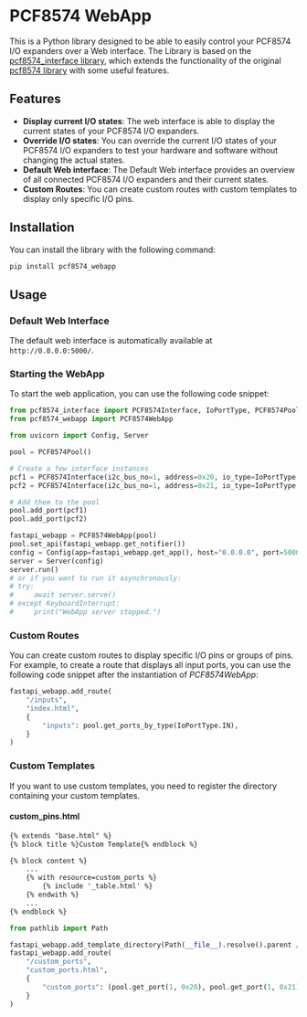 # PCF8574 WebApp

This is a Python library designed to be able to easily control your PCF8574 I/O expanders over a Web interface.
The Library is based on the [pcf8574_interface library](https://pypi.org/project/pcf8574_interface/),
which extends the functionality of the original [pcf8574 library](https://pypi.org/project/pcf8574/) with some useful features.

## Features

- **Display current I/O states**: The web interface is able to display the current states of your PCF8574 I/O expanders.
- **Override I/O states**: You can override the current I/O states of your PCF8574 I/O expanders to test your hardware and software without changing the actual states.
- **Default Web interface**: The Default Web interface provides an overview of all connected PCF8574 I/O expanders and their current states.
- **Custom Routes**: You can create custom routes with custom templates to display only specific I/O pins.

## Installation

You can install the library with the following command:

```bash
pip install pcf8574_webapp
```

## Usage

### Default Web Interface

The default web interface is automatically available at `http://0.0.0.0:5000/`.

### Starting the WebApp

To start the web application, you can use the following code snippet:

```python
from pcf8574_interface import PCF8574Interface, IoPortType, PCF8574Pool
from pcf8574_webapp import PCF8574WebApp

from uvicorn import Config, Server

pool = PCF8574Pool()

# Create a few interface instances
pcf1 = PCF8574Interface(i2c_bus_no=1, address=0x20, io_type=IoPortType.OUT)
pcf2 = PCF8574Interface(i2c_bus_no=1, address=0x21, io_type=IoPortType.IN)

# Add them to the pool
pool.add_port(pcf1)
pool.add_port(pcf2)

fastapi_webapp = PCF8574WebApp(pool)
pool.set_api(fastapi_webapp.get_notifier())
config = Config(app=fastapi_webapp.get_app(), host="0.0.0.0", port=5000, log_level="info")
server = Server(config)
server.run()
# or if you want to run it asynchronously:
# try:
#     await server.serve()
# except KeyboardInterrupt:
#     print("WebApp server stopped.")
```

### Custom Routes

You can create custom routes to display specific I/O pins or groups of pins.
For example, to create a route that displays all input ports, you can use the following code snippet after the instantiation of *PCF8574WebApp*:

```python
fastapi_webapp.add_route(
    "/inputs",
    "index.html",
    {
        "inputs": pool.get_ports_by_type(IoPortType.IN),
    }
)
```

### Custom Templates

If you want to use custom templates, you need to register the directory containing your custom templates.

#### custom_pins.html
```html
{% extends "base.html" %}
{% block title %}Custom Template{% endblock %}

{% block content %}
    ...
    {% with resource=custom_ports %}
        {% include '_table.html' %}
    {% endwith %}
    ...
{% endblock %}
```

```python
from pathlib import Path

fastapi_webapp.add_template_directory(Path(__file__).resolve().parent / "custom_templates")
fastapi_webapp.add_route(
    "/custom_ports",
    "custom_ports.html",
    {
        "custom_ports": (pool.get_port(1, 0x20), pool.get_port(1, 0x21))
    }
)
```
